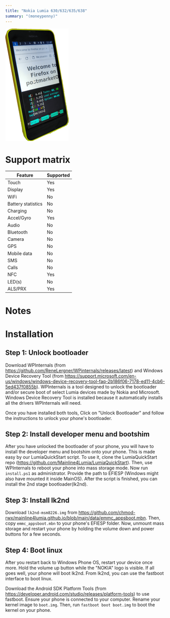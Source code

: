 ```yaml
---
title: "Nokia Lumia 630/632/635/638"
summary: "(moneypenny)"
---
```


![Nokia Lumia 630 front and back](static/200px-Moneypenny_sxmo.png)
# Support matrix
| Feature | Supported |
| --- | ----------- |
| Touch | Yes |
| Display | Yes |
| WiFi | No |
| Battery statistics | No |
| Charging | No |
| Accel/Gyro | Yes |
| Audio | No |
| Bluetooth | No |
| Camera | No |
| GPS | No |
| Mobile data | No |
| SMS | No |
| Calls | No |
| NFC | Yes |
| LED(s) | No |
| ALS/PRX | Yes |

# Notes

# Installation

## Step 1: Unlock bootloader
Download WPInternals (from https://github.com/ReneLergner/WPinternals/releases/latest) and Windows Device Recovery Tool (from https://support.microsoft.com/en-us/windows/windows-device-recovery-tool-faq-2b186f06-7178-ed11-4cb6-5ed437f0855b). WPInternals is a tool designed to unlock the bootloader and/or secure boot of select Lumia devices made by Nokia and Microsoft. Windows Device Recovery Tool is installed because it automatically installs all the drivers WPInternals will need.

Once you have installed both tools, Click on "Unlock Bootloader" and follow the instructions to unlock your phone's bootloader.
## Step 2: Install developer menu and bootshim

After you have unlocked the bootloader of your phone, you will have to install the developer menu and bootshim onto your phone. This is made easy by our LumiaQuickStart script. To use it, clone the LumiaQuickStart repo (https://github.com/Mainline4Lumia/LumiaQuickStart). Then, use WPInternals to reboot your phone into mass storage mode. Now run `install.ps1` as administrator. Provide the path to EFIESP (Windows might also have mounted it inside MainOS). After the script is finished, you can install the 2nd stage bootloader(lk2nd).

## Step 3: Install lk2nd
Download `lk2nd-msm8226.img` from https://github.com/chmod-rwx/mainline4lumia.github.io/blob/main/data/emmc_appsboot.mbn. Then, copy `emmc_appsboot.mbn` to your phone's EFIESP folder. Now, unmount mass storage and restart your phone by holding the volume down and power buttons for a few seconds.

## Step 4: Boot linux
After you restart back to Windows Phone OS, restart your device once more. Hold the volume up button while the "NOKIA" logo is visible. If all goes well, your phone will boot lk2nd. From lk2nd, you can use the fastboot interface to boot linux.

Download the Android SDK Platform Tools (from https://developer.android.com/studio/releases/platform-tools) to use fastboot. Ensure your phone is connected to your computer. Rename your kernel image to `boot.img`. Then, run `fastboot boot boot.img` to boot the kernel on your phone.
